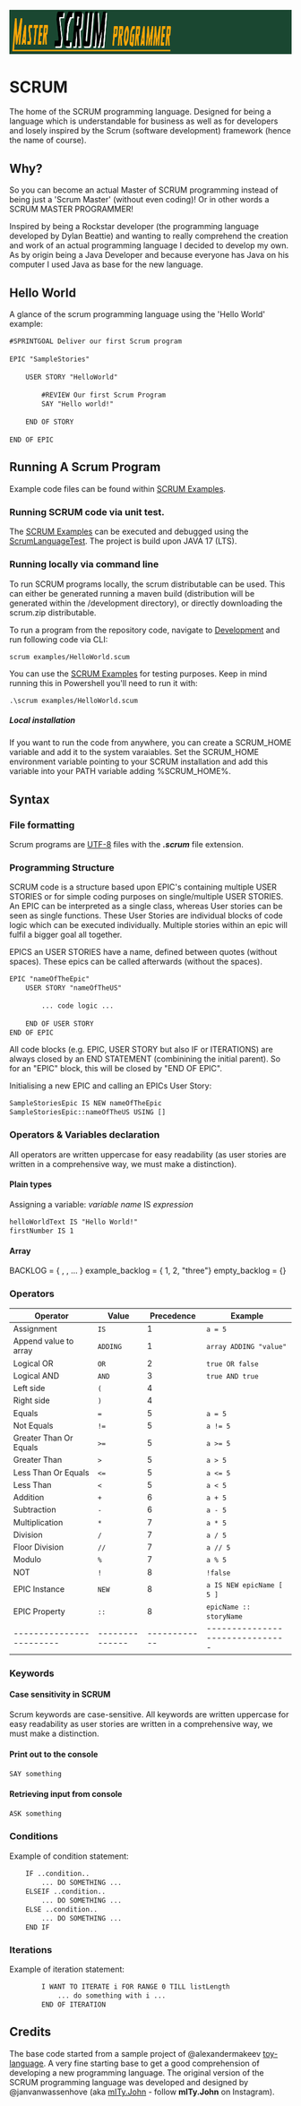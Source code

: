 ![SCRUM language](asset/banner.png)

# SCRUM
The home of the SCRUM programming language.
Designed for being a language which is understandable for business as well as for developers 
and losely inspired by the Scrum (software development) framework (hence the name of course).

## Why?
So you can become an actual Master of SCRUM programming instead of being just a 'Scrum Master' (without even coding)!
Or in other words a SCRUM MASTER PROGRAMMER!

Inspired by being a Rockstar developer (the programming language developed by Dylan Beattie) 
and wanting to really comprehend the creation and work of an actual programming language I decided to develop my own.
As by origin being a Java Developer and because everyone has Java on his computer I used Java as base for the new language.

## Hello World

A glance of the scrum programming language using the 'Hello World' example:

```SCRUM
#SPRINTGOAL Deliver our first Scrum program

EPIC "SampleStories"

    USER STORY "HelloWorld"

        #REVIEW Our first Scrum Program
        SAY "Hello world!"

    END OF STORY

END OF EPIC
```

## Running A Scrum Program
Example code files can be found within [SCRUM Examples](development/examples).

### Running SCRUM code via unit test.
The [SCRUM Examples](development/examples) can be executed and debugged using the [ScrumLanguageTest](test/java/com/mityjohn/scrumlanguage).
The project is build upon JAVA 17 (LTS).

### Running locally via command line
To run SCRUM programs locally, the scrum distributable can be used.
This can either be generated running a maven build (distribution will be generated within the /development directory), or directly downloading the scrum.zip distributable.

To run a program from the repository code, navigate to [Development](development) and run following code via CLI:
```
scrum examples/HelloWorld.scum
```
You can use the [SCRUM Examples](development/examples) for testing purposes.
Keep in mind running this in Powershell you'll need to run it with:
```
.\scrum examples/HelloWorld.scum
```

##### Local installation
If you want to run the code from anywhere, you can create a SCRUM_HOME variable and add it to the system varaiables.
Set the SCRUM_HOME environment variable pointing to your SCRUM installation and add this variable into your PATH variable adding %SCRUM_HOME%.

## Syntax

### File formatting
Scrum programs are [UTF-8](https://en.wikipedia.org/wiki/UTF-8) files with the **_.scrum_** file extension.

### Programming Structure
SCRUM code is a structure based upon EPIC's containing multiple USER STORIES or for simple coding purposes on single/multiple USER STORIES.
An EPIC can be interpreted as a single class, whereas User stories can be seen as single functions. 
These User Stories are individual blocks of code logic which can be executed individually.
Multiple stories within an epic will fulfil a bigger goal all together.

EPICS an USER STORIES have a name, defined between quotes (without spaces).
These epics can be called afterwards (without the spaces).

```SCRUM
EPIC "nameOfTheEpic"
    USER STORY "nameOfTheUS"
    
        ... code logic ...
        
    END OF USER STORY  
END OF EPIC
```
All code blocks (e.g. EPIC, USER STORY but also IF or ITERATIONS) are always closed by an END STATEMENT (combinining the initial parent).
So for an "EPIC" block, this will be closed by "END OF EPIC".

Initialising a new EPIC and calling an EPICs User Story:
```
SampleStoriesEpic IS NEW nameOfTheEpic
SampleStoriesEpic::nameOfTheUS USING []
```

### Operators & Variables declaration

All operators are written uppercase for easy readability (as user stories are written in a comprehensive way, we must make a distinction).

#### Plain types
Assigning a variable:
_variable name_ IS _expression_

```SCRUM
helloWorldText IS "Hello World!"
firstNumber IS 1
```

#### Array
BACKLOG = { <value1>, <value2>, ... }
example_backlog = { 1, 2, "three"}
empty_backlog = {}

### Operators

| Operator                 | Value        | Precedence | Example                         |
|--------------------------|--------------|------------|---------------------------------|
| Assignment               | ```IS```     | 1          | ```a = 5```                     |
| Append value to array    | ```ADDING``` | 1          | ```array ADDING "value"```      |
| Logical OR               | ```OR```     | 2          | ```true OR false```             |
| Logical AND              | ```AND```    | 3          | ```true AND true```             |
| Left side                | ```(```      | 4          |                                 |
| Right side               | ```)```      | 4          |                                 |
| Equals                   | ```=```      | 5          | ```a = 5```                     |
| Not Equals               | ```!=```     | 5          | ```a != 5```                    |
| Greater Than Or Equals   | ```>=```     | 5          | ```a >= 5```                    |
| Greater Than             | ```>```      | 5          | ```a > 5```                     |
| Less Than Or Equals      | ```<=```     | 5          | ```a <= 5```                    |
| Less Than                | ```<```      | 5          | ```a < 5```                     |
| Addition                 | ```+```      | 6          | ```a + 5```                     |
| Subtraction              | ```-```      | 6          | ```a - 5```                     |
| Multiplication           | ```*```      | 7          | ```a * 5```                     |
| Division                 | ```/```      | 7          | ```a / 5```                     |
| Floor Division           | ```//```     | 7          | ```a // 5```                    |
| Modulo                   | ```%```      | 7          | ```a % 5```                     |
| NOT                      | ```!```      | 8          | ```!false```                    |
| EPIC Instance            | ```NEW```    | 8          | ```a IS NEW epicName [ 5 ]```   |
| EPIC Property            | ```::```     | 8          | ```epicName :: storyName```     |
| ------------------------ |--------------|------------| ------------------------------- |

### Keywords
#### Case sensitivity in SCRUM
Scrum keywords are case-sensitive.
All keywords are written uppercase for easy readability 
as user stories are written in a comprehensive way, we must make a distinction.

#### Print out to the console
```
SAY something
```

#### Retrieving input from console
```
ASK something
```

### Conditions
Example of condition statement:
```
    IF ..condition..
        ... DO SOMETHING ...
    ELSEIF ..condition..
        ... DO SOMETHING ...
    ELSE ..condition..
        ... DO SOMETHING ...  
    END IF
```

### Iterations
Example of iteration statement:
```
        I WANT TO ITERATE i FOR RANGE 0 TILL listLength 
            ... do something with i ...
        END OF ITERATION
```

## Credits
The base code started from a sample project of @alexandermakeev [toy-language](https://github.com/alexandermakeev/toy-language).
A very fine starting base to get a good comprehension of developing a new programming language.
The original version of the SCRUM programming language was developed and designed by @janvanwassenhove (aka [mITy.John](www.mityjohn.com) - follow **mITy.John** on Instagram).
